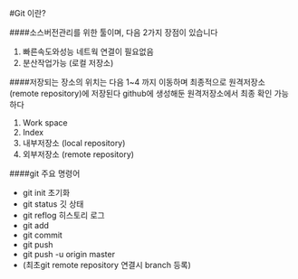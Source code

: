 #Git 이란?

####소스버전관리를 위한 툴이며, 다음 2가지 장점이 있습니다
  
1. 빠른속도와성능 네트웍 연결이 필요없음
2. 분산작업가능 (로컬 저장소)

####저장되는 장소의 위치는 다음 1~4 까지 이동하며
최종적으로 원격저장소 (remote repository)에 저장된다
github에 생성해둔 원격저장소에서 최종 확인 가능하다

1. Work space
2. Index
3. 내부저장소 (local repository)
4. 외부저장소 (remote repository)

####git 주요 명령어

* git init 초기화
* git status 깃 상태
* git reflog 히스토리 로그
* git add
* git commit
* git push
* git push -u origin master 
* (최초git remote repository 연결시 branch 등록)
